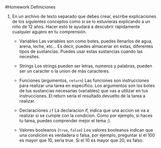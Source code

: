 #Homework Definiciones

1. En un archivo de texto separado que debes crear, escribe explicaciones de los siguientes conceptos como si se lo estuvieras explicando a un niño de 12 años. Hacer esto te ayudará a descubrir rápidamente cualquier agujero en tu comprensión.

	* Variables
        Las variables son como botes, puedes llenarlos de agua, arena, leche, etc... Es decir, puedes almacenar en estas, diferentes tipos de sustancias. Puedes usar estas sustancias cuando las necesites.

	* Strings
        Los strings pueden ser letras, numeros y palabras, pueden ser un caracter o la union de más caracteres.

	* Funciones (argumentos, `return`)
        Las funciones son instrucciones para realizar una tarea en especifico. Los argumentos son los botes de tus sustancias necesarias (variables) que vas a utilizar en tus instrucciones. El return sería el resultado devuelto de la tarea a realizar.

	* Declaraciones `if`
        La declaracion if, indica que una accion se va a realizar si se cumple con la condicion. Como por ejemplo, si haces tu tarea, puedes comprender mejor el tema ;).

	* Valores booleanos (`true`, `false`)
        Los valores booleanos indican que una condicion es verdadera o falsa, por ejemplo, preguntar si el 100 es mayor que 10, sería true. Si el 10 es mayor que 20, es falso.

